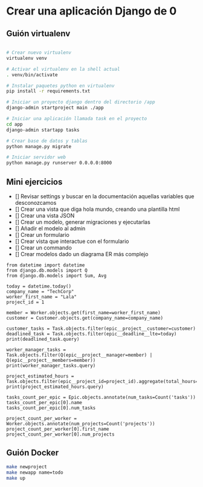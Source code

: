 # Crear una aplicación Django de 0


## Guión virtualenv

```bash

# Crear nuevo virtualenv
virtualenv venv

# Activar el virtualenv en la shell actual
. venv/bin/activate

# Instalar paquetes python en virtualenv
pip install -r requirements.txt

# Iniciar un proyecto django dentro del directorio /app
django-admin startproject main ./app

# Iniciar una aplicación llamada task en el proyecto
cd app
django-admin startapp tasks

# Crear base de datos y tablas
python manage.py migrate

# Iniciar servidor web
python manage.py runserver 0.0.0.0:8000
```


## Mini ejercicios

- [] Revisar settings y buscar en la documentación aquellas variables que desconozcamos
- [] Crear una vista que diga hola mundo, creando una plantilla html
- [] Crear una vista JSON
- [] Crear un modelo, generar migraciones y ejecutarlas
- [] Añadir el modelo al admin
- [] Crear un formulario
- [] Crear vista que interactue con el formulario
- [] Crear un commando
- [] Crear modelos dado un diagrama ER más complejo

```
from datetime import datetime
from django.db.models import Q
from django.db.models import Sum, Avg

today = datetime.today()
company_name = "TechCorp"
worker_first_name = "Lala"
project_id = 1

member = Worker.objects.get(first_name=worker_first_name)
customer = Customer.objects.get(company_name=company_name)

customer_tasks = Task.objects.filter(epic__project__customer=customer)
deadlined_task = Task.objects.filter(epic__deadline__lte=today)
print(deadlined_task.query)

worker_manager_tasks = Task.objects.filter(Q(epic__project__manager=member) | Q(epic__project__members=member))
print(worker_manager_tasks.query)

project_estimated_hours = Task.objects.filter(epic__project_id=project_id).aggregate(total_hours=Sum('estimated_hours'))
print(project_estimated_hours.query)

tasks_count_per_epic = Epic.objects.annotate(num_tasks=Count('tasks'))
tasks_count_per_epic[0].name
tasks_count_per_epic[0].num_tasks

project_count_per_worker = Worker.objects.annotate(num_projects=Count('projects'))
project_count_per_worker[0].first_name
project_count_per_worker[0].num_projects
```

## Guión Docker

```bash
make newproject
make newapp name=todo
make up
```
